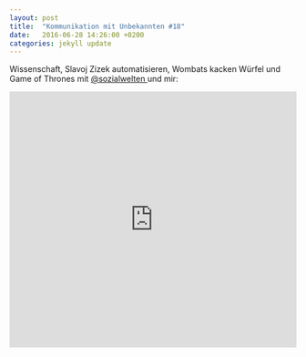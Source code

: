 ```yaml
---
layout: post
title:  "Kommunikation mit Unbekannten #18"
date:   2016-06-28 14:26:00 +0200
categories: jekyll update
---
```

Wissenschaft, Slavoj Zizek automatisieren, Wombats kacken Würfel und Game of Thrones mit <a href="http://twitter.com/sozialwelten" title="sozialwelten"> @sozialwelten </a> und mir:

<iframe width="100%" height="450" scrolling="no" frameborder="no" src="https://w.soundcloud.com/player/?url=https%3A//api.soundcloud.com/tracks/271062364&amp;auto_play=false&amp;hide_related=false&amp;show_comments=true&amp;show_user=true&amp;show_reposts=false&amp;visual=true"></iframe>
